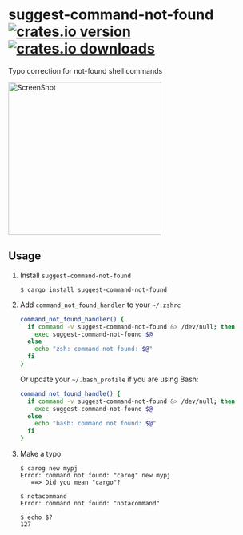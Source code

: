 # suggest-command-not-found [![crates.io version](https://img.shields.io/crates/v/suggest-command-not-found.svg)](https://crates.io/crates/suggest-command-not-found) [![crates.io downloads](https://img.shields.io/crates/d/suggest-command-not-found.svg)](https://crates.io/crates/suggest-command-not-found)

Typo correction for not-found shell commands

<img width="306" alt="ScreenShot" src="https://user-images.githubusercontent.com/26405363/234446161-5711b48c-7973-44b9-bb9e-f091baab1d8d.png">

## Usage

1. Install `suggest-command-not-found`
   ```console
   $ cargo install suggest-command-not-found
   ```
2. Add `command_not_found_handler` to your `~/.zshrc`
   ```zsh
   command_not_found_handler() {
     if command -v suggest-command-not-found &> /dev/null; then
       exec suggest-command-not-found $@
     else
       echo "zsh: command not found: $@"
     fi
   }
   ```
   Or update your `~/.bash_profile` if you are using Bash:
   ```bash
   command_not_found_handle() {
     if command -v suggest-command-not-found &> /dev/null; then
       exec suggest-command-not-found $@
     else
       echo "bash: command not found: $@"
     fi
   }
   ```
3. Make a typo
   ```console
   $ carog new mypj
   Error: command not found: "carog" new mypj
      ==> Did you mean "cargo"?
   
   $ notacommand
   Error: command not found: "notacommand"
   
   $ echo $?
   127
   ```
